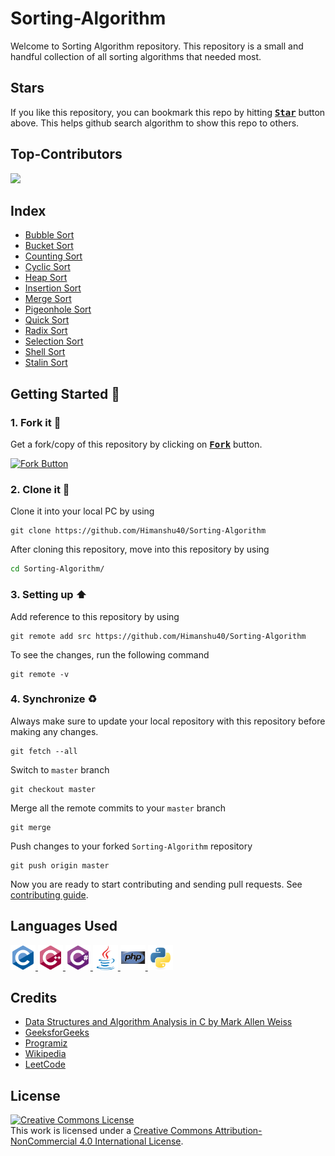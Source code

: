 # Sorting-Algorithm

Welcome to Sorting Algorithm repository. This repository is a small and handful collection of all sorting algorithms that needed most.

## Stars

If you like this repository, you can bookmark this repo by hitting <a class="github-button" href="https://github.com/Himanshu40/Sorting-Algorithm" data-icon="octicon-star" data-size="large" data-show-count="true" aria-label="Star Himanshu40/Sorting-Algorithm on GitHub"><kbd><b>Star</b></kbd></a> button above. This helps github search algorithm to show this repo to others.



## Top-Contributors

<img src="https://contrib.rocks/image?repo=mrb1nary/Sorting-Algorithm" />



## Index

- [Bubble Sort](https://github.com/Himanshu40/Sorting-Algorithm/blob/master/Bubble_Sort/README.md)
- [Bucket Sort](https://github.com/Himanshu40/Sorting-Algorithm/blob/master/Bucket_Sort/README.md)
- [Counting Sort](https://github.com/Himanshu40/Sorting-Algorithm/tree/master/Counting_Sort)
- [Cyclic Sort](https://github.com/Himanshu40/Sorting-Algorithm/tree/master/Cyclic_Sort)
- [Heap Sort](https://github.com/Himanshu40/Sorting-Algorithm/tree/master/Heap_Sort)
- [Insertion Sort](https://github.com/Himanshu40/Sorting-Algorithm/blob/master/Insertion_Sort/README.md)
- [Merge Sort](https://github.com/Himanshu40/Sorting-Algorithm/blob/master/Merge_Sort/README.md)
- [Pigeonhole Sort](https://github.com/Himanshu40/Sorting-Algorithm/tree/master/pigeonhole_Sort)
- [Quick Sort](https://github.com/Himanshu40/Sorting-Algorithm/tree/master/Quick_Sort)
- [Radix Sort](https://github.com/Himanshu40/Sorting-Algorithm/tree/master/Radix_Sort)
- [Selection Sort](https://github.com/Himanshu40/Sorting-Algorithm/blob/master/Selection_Sort/README.md)
- [Shell Sort](https://github.com/Himanshu40/Sorting-Algorithm/blob/master/Shell_sort/ShellSort.cpp)
- [Stalin Sort](https://github.com/Himanshu40/Sorting-Algorithm/blob/master/Stalin_Sort/StalinSort.py)

## Getting Started :scroll:

### 1. Fork it :fork_and_knife:

Get a fork/copy of this repository by clicking on <a href="https://github.com/Himanshu40/Sorting-Algorithm/fork"><kbd><b>Fork</b></kbd></a> button.

[![Fork Button](https://help.github.com/assets/images/help/repository/fork_button.jpg)](https://github.com/Himanshu40/Sorting-Algorithm/fork)

### 2. Clone it :busts_in_silhouette:

Clone it into your local PC by using

```git
git clone https://github.com/Himanshu40/Sorting-Algorithm
```

After cloning this repository, move into this repository by using

```sh
cd Sorting-Algorithm/
```

### 3. Setting up :arrow_up:

Add reference to this repository by using

```git
git remote add src https://github.com/Himanshu40/Sorting-Algorithm
```

To see the changes, run the following command

```git
git remote -v
```

### 4. Synchronize :recycle:

Always make sure to update your local repository with this repository before making any changes.

```git
git fetch --all
```

Switch to `master` branch

```git
git checkout master
```

Merge all the remote commits to your `master` branch

```git
git merge
```

Push changes to your forked `Sorting-Algorithm` repository

```git
git push origin master
```

Now you are ready to start contributing and sending pull requests. See [contributing guide](https://github.com/Himanshu40/Sorting-Algorithm/blob/master/CONTRIBUTING.md).


## Languages Used


<p align="left"> <a href="https://www.cprogramming.com/" target="_blank"> <img src="https://raw.githubusercontent.com/devicons/devicon/master/icons/c/c-original.svg" alt="c" width="40" height="40"/> </a> <a href="https://www.w3schools.com/cpp/" target="_blank"> <img src="https://raw.githubusercontent.com/devicons/devicon/master/icons/cplusplus/cplusplus-original.svg" alt="cplusplus" width="40" height="40"/> </a> <a href="https://www.w3schools.com/cs/" target="_blank"> <img src="https://raw.githubusercontent.com/devicons/devicon/master/icons/csharp/csharp-original.svg" alt="csharp" width="40" height="40"/> </a> <a href="https://www.java.com" target="_blank"> <img src="https://raw.githubusercontent.com/devicons/devicon/master/icons/java/java-original.svg" alt="java" width="40" height="40"/> </a> <a href="https://www.php.net" target="_blank"> <img src="https://raw.githubusercontent.com/devicons/devicon/master/icons/php/php-original.svg" alt="php" width="40" height="40"/> </a> <a href="https://www.python.org" target="_blank"> <img src="https://raw.githubusercontent.com/devicons/devicon/master/icons/python/python-original.svg" alt="python" width="40" height="40"/> </a> </p>







## Credits

- [Data Structures and Algorithm Analysis in C by Mark Allen Weiss](https://www.amazon.in/Data-Structures-Algorithm-Analysis-2e/dp/8177583581)
- [GeeksforGeeks](https://www.geeksforgeeks.org/)
- [Programiz](https://www.programiz.com/)
- [Wikipedia](https://en.wikipedia.org/wiki/Main_Page)
- [LeetCode](https://leetcode.com)
## License

<a rel="license" href="http://creativecommons.org/licenses/by-nc/4.0/"><img alt="Creative Commons License" style="border-width:0" src="https://i.creativecommons.org/l/by-nc/4.0/88x31.png" /></a><br />This work is licensed under a <a rel="license" href="http://creativecommons.org/licenses/by-nc/4.0/">Creative Commons Attribution-NonCommercial 4.0 International License</a>.
